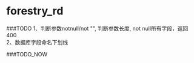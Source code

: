 # forestry_rd

###TODO
1、判断参数notnull/not "", 判断参数长度, not null所有字段，返回400  
2、数据库字段命名下划线  

###TODO_NOW 

